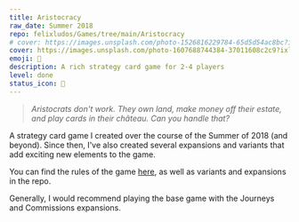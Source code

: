 ```yaml
---
title: Aristocracy
raw_date: Summer 2018
repo: felixludos/Games/tree/main/Aristocracy
# cover: https://images.unsplash.com/photo-1526816229784-65d5d54ac8bc?ixlib=rb-4.0.3&ixid=M3wxMjA3fDB8MHxwaG90by1wYWdlfHx8fGVufDB8fHx8fA%3D%3D&auto=format&fit=crop&w=1440&q=80
cover: https://images.unsplash.com/photo-1607688744384-37011608c2c9?ixlib=rb-4.0.3&ixid=M3wxMjA3fDB8MHxwaG90by1wYWdlfHx8fGVufDB8fHx8fA%3D%3D&auto=format&fit=crop&w=1440&q=80
emoji: 👑
description: A rich strategy card game for 2-4 players
level: done
status_icon: 🌟
---
```


> *Aristocrats don't work. They own land, make money off their estate, and play cards in their château. Can you handle that?*

A strategy card game I created over the course of the Summer of 2018 (and beyond). Since then, I've also created several expansions and variants that add exciting new elements to the game.

You can find the rules of the game [here](https://github.com/felixludos/Games/blob/main/Aristocracy/Aristocracy.md), as well as variants and expansions in the repo. 

Generally, I would recommend playing the base game with the Journeys and Commissions expansions.

